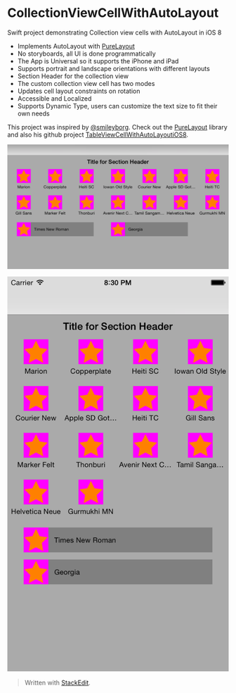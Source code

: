 # CollectionViewCellWithAutoLayout
Swift project demonstrating Collection view cells with AutoLayout in iOS 8

- Implements AutoLayout with [PureLayout](https://github.com/smileyborg/PureLayout)
- No storyboards, all UI is done programmatically
- The App is Universal so it supports the iPhone and iPad
- Supports portrait and landscape orientations with different layouts
- Section Header for the collection view
- The custom collection view cell has two modes
- Updates cell layout constraints on rotation
- Accessible and Localized
- Supports Dynamic Type, users can customize the text size to fit their own needs

This project was inspired by [@smileyborg](https://twitter.com/smileyborg).  Check out the [PureLayout](https://github.com/smileyborg/PureLayout) library and also his github project [TableViewCellWithAutoLayoutiOS8](https://github.com/smileyborg/TableViewCellWithAutoLayoutiOS8).

![iPhone 6 landscape](https://github.com/charliebartel/CollectionViewCellWithAutoLayout/blob/master/screenshots/iOS%20Simulator%20Screen%20Shot%20Feb%207,%202015,%208.30.41%20PM.png)

![iPhone 6 portrait](https://github.com/charliebartel/CollectionViewCellWithAutoLayout/blob/master/screenshots/iOS%20Simulator%20Screen%20Shot%20Feb%207,%202015,%208.30.37%20PM.png)

> Written with [StackEdit](https://stackedit.io/).
